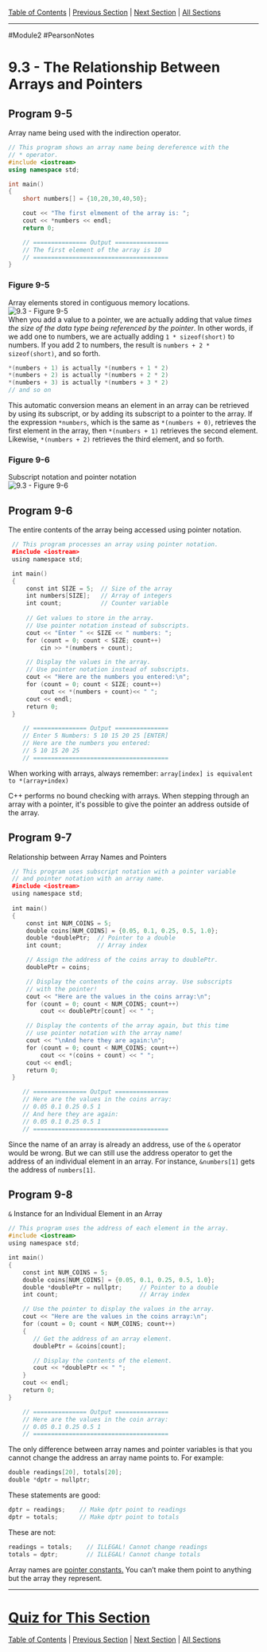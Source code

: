 [Table of Contents](/README.md) | [Previous Section](9.2%20-%20Pointer%20Variables.md) | [Next Section](9.4%20-%20Pointer%20Arithmetic.md) | [All Sections](/Module%202/Pearson%20Notes/) <br />
***
#Module2 #PearsonNotes 
# 9.3 - The Relationship Between Arrays and Pointers
## Program 9-5
Array name being used with the indirection operator.
```c++
// This program shows an array name being dereference with the 
// * operator.
#include <iostream>
using namespace std;

int main()
{
	short numbers[] = {10,20,30,40,50};

	cout << "The first elmement of the array is: ";
	cout << *numbers << endl;
	return 0;

	// =============== Output ===============
	// The first element of the array is 10
	// ======================================
}
```

### Figure 9-5
Array elements stored in contiguous memory locations. <br />
![9.3 - Figure 9-5](9.3%20Photos/9.3%20-%20Figure%209-5.png) <br />
When you add a value to a pointer, we are actually adding that value *times the size of the data type being referenced by the pointer*. 
In other words, if we add one to numbers, we are actually adding `1 * sizeof(short)` to numbers. If you add 2 to numbers, the result is `numbers + 2 * sizeof(short)`, and so forth.
```c++
*(numbers + 1) is actually *(numbers + 1 * 2) 
*(numbers + 2) is actually *(numbers + 2 * 2) 
*(numbers + 3) is actually *(numbers + 3 * 2)
// and so on
```
This automatic conversion means an element in an array can be retrieved by using its subscript, or by adding its subscript to a pointer to the array. If the expression `*numbers`, which is the same as `*(numbers + 0)`, retrieves the first element in the array, then `*(numbers + 1)` retrieves the second element. Likewise, `*(numbers + 2)` retrieves the third element, and so forth. 

### Figure 9-6
Subscript notation and pointer notation <br />
![9.3 - Figure 9-6](9.3%20Photos/9.3%20-%20Figure%209-6.png)

## Program 9-6
The entire contents of the array being accessed using pointer notation.
```c++
 // This program processes an array using pointer notation.
 #include <iostream>
 using namespace std;

 int main()
 {
     const int SIZE = 5;  // Size of the array
     int numbers[SIZE];   // Array of integers
     int count;           // Counter variable
    
	 // Get values to store in the array.
     // Use pointer notation instead of subscripts.
     cout << "Enter " << SIZE << " numbers: ";
     for (count = 0; count < SIZE; count++)
         cin >> *(numbers + count);

     // Display the values in the array.
     // Use pointer notation instead of subscripts.
     cout << "Here are the numbers you entered:\n";
     for (count = 0; count < SIZE; count++)
         cout << *(numbers + count)<< " ";
     cout << endl;
     return 0;
 }

	// =============== Output ===============
	// Enter 5 Numbers: 5 10 15 20 25 [ENTER]
	// Here are the numbers you entered:
	// 5 10 15 20 25
	// ======================================
```
When working with arrays, always remember: 
`array[index] is equivalent to *(array+index)`

C++ performs no bound checking with arrays. When stepping through an array with a pointer, it's possible to give the pointer an address outside of the array.

## Program 9-7
Relationship between Array Names and Pointers
```c++
 // This program uses subscript notation with a pointer variable
 // and pointer notation with an array name.
 #include <iostream>
 using namespace std;
 
 int main()
 {
     const int NUM_COINS = 5;
     double coins[NUM_COINS] = {0.05, 0.1, 0.25, 0.5, 1.0};
     double *doublePtr;  // Pointer to a double
     int count;          // Array index

     // Assign the address of the coins array to doublePtr.
     doublePtr = coins;

     // Display the contents of the coins array. Use subscripts
     // with the pointer!
     cout << "Here are the values in the coins array:\n";
     for (count = 0; count < NUM_COINS; count++)
         cout << doublePtr[count] << " ";

     // Display the contents of the array again, but this time
     // use pointer notation with the array name!
     cout << "\nAnd here they are again:\n";
     for (count = 0; count < NUM_COINS; count++)
         cout << *(coins + count) << " ";
     cout << endl;
     return 0;
 }

	// =============== Output ===============
	// Here are the values in the coins array:
	// 0.05 0.1 0.25 0.5 1
	// And here they are again:
	// 0.05 0.1 0.25 0.5 1
	// ======================================
```
Since the name of an array is already an address, use of the `&` operator would be wrong. But we can still use the address operator to get the address of an individual element in an array. For instance, `&numbers[1]` gets the address of `numbers[1]`.

## Program 9-8
`&` Instance for an Individual Element in an Array
```c++
// This program uses the address of each element in the array. 
#include <iostream> 
using namespace std; 

int main() 
{ 
    const int NUM_COINS = 5; 
    double coins[NUM_COINS] = {0.05, 0.1, 0.25, 0.5, 1.0}; 
    double *doublePtr = nullptr;     // Pointer to a double 
    int count;                       // Array index 

    // Use the pointer to display the values in the array. 
    cout << "Here are the values in the coins array:\n"; 
    for (count = 0; count < NUM_COINS; count++) 
    { 
       // Get the address of an array element. 
       doublePtr = &coins[count]; 

       // Display the contents of the element. 
       cout << *doublePtr << " "; 
    } 
    cout << endl; 
    return 0; 
} 

	// =============== Output ===============
	// Here are the values in the coin array:
	// 0.05 0.1 0.25 0.5 1
	// ======================================
```
The only difference between array names and pointer variables is that you cannot change the address an array name points to. For example:
```c++
double readings[20], totals[20]; 
double *dptr = nullptr;
```
These statements are good:
```c++
dptr = readings;    // Make dptr point to readings
dptr = totals;      // Make dptr point to totals
```
These are not:
```c++
readings = totals;    // ILLEGAL! Cannot change readings
totals = dptr;        // ILLEGAL! Cannot change totals
```
Array names are <u>pointer constants.</u> You can’t make them point to anything but the array they represent.
***
# [Quiz for This Section](!%20Unit%209%20Answers.md#Quiz-9-3)
[Table of Contents](/README.md) | [Previous Section](9.2%20-%20Pointer%20Variables.md) | [Next Section](9.4%20-%20Pointer%20Arithmetic.md) | [All Sections](/Module%202/Pearson%20Notes/)